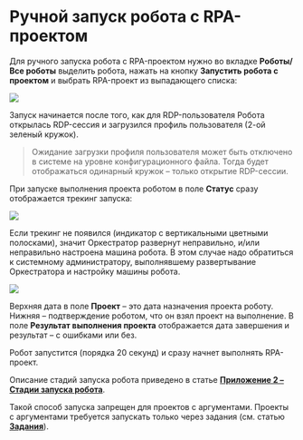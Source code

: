 # Ручной запуск робота с RPA-проектом

Для ручного запуска робота с RPA-проектом нужно во вкладке **Роботы/Все роботы** выделить робота, нажать на кнопку **Запустить робота с проектом** и выбрать RPA-проект из выпадающего списка:

![](../../../orchestrator-new/resources/orchestrator-user/manual-robot-start1.PNG)

Запуск начинается после того, как для RDP-пользователя Робота открылась RDP-сессия и загрузился профиль пользователя (2-ой зеленый кружок). 

> Ожидание загрузки профиля пользователя может быть отключено в системе на уровне конфигурационного файла. Тогда будет отображаться одинарный кружок – только открытие RDP-сессии.

При запуске выполнения проекта роботом в поле **Статус** сразу отображается трекинг запуска:

![](../../../orchestrator-new/resources/orchestrator-user/manual-robot-start2.PNG)

Если трекинг не появился (индикатор с вертикальными цветными полосками), значит Оркестратор развернут неправильно, и/или неправильно настроена машина робота. В этом случае надо обратиться к системному администратору, выполнявшему развертывание Оркестратора и настройку машины робота.

![](../../../orchestrator-new/resources/orchestrator-user/manual-robot-start3.PNG)

Верхняя дата в поле **Проект** – это дата назначения проекта роботу.   
Нижняя – подтверждение роботом, что он взял проект на выполнение. В поле **Результат выполнения проекта** отображается дата завершения и результат – с ошибками или без.  

Робот запустится (порядка 20 секунд) и сразу начнет выполнять RPA-проект.

Описание стадий запуска робота приведено в статье [**Приложение 2 – Стадии запуска робота**](https://docs.primo-rpa.ru/primo-rpa/orchestrator/appendix/appendix2).

Такой способ запуска запрещен для проектов с аргументами. Проекты с аргументами требуется запускать только через задания (см. статью [**Задания**](https://docs.primo-rpa.ru/primo-rpa/orchestrator/orchestrator-user/tasks-overview)).

